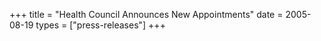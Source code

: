+++
title = "Health Council Announces New Appointments"
date = 2005-08-19
types = ["press-releases"]
+++
